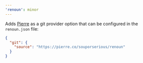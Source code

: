 ```yaml
---
'renoun': minor
---
```


Adds [Pierre](https://pierre.co/) as a git provider option that can be configured in the `renoun.json` file:

```json
{
  "git": {
    "source": "https://pierre.co/souporserious/renoun"
  }
}
```
